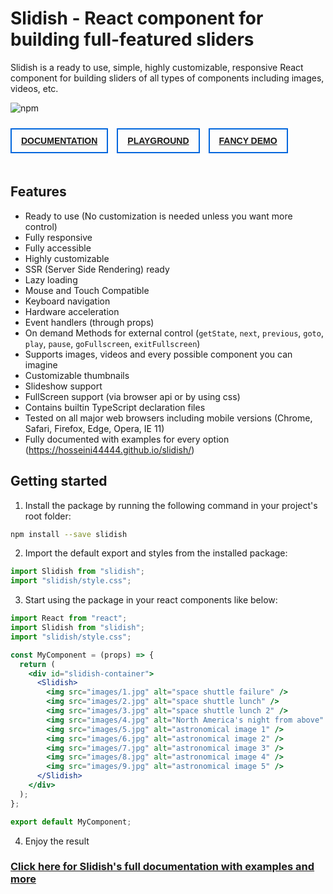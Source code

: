 # Slidish - React component for building full-featured sliders

Slidish is a ready to use, simple, highly customizable, responsive React component for building sliders of all types of
components including images, videos, etc.

![npm](https://img.shields.io/npm/v/hello-slider?style=for-the-badge)

<a href="https://hosseini44444.github.io/slidish/"
style="display: inline-block; padding: 10px 15px; border: 2px solid #06d; margin: 10px 10px 20px 0;
font-family: sans-serif; font-weight: bold;">DOCUMENTATION</a>
<a href="https://hosseini44444.github.io/slidish/#/Playground"
style="display: inline-block; padding: 10px 15px; border: 2px solid #06d; margin: 0 10px 20px 0;
font-family: sans-serif; font-weight: bold;">PLAYGROUND</a>
<a href="https://hosseini44444.github.io/slidish/#/Fancy%20Demo"
style="display: inline-block; padding: 10px 15px; margin: 0 10px 20px 0; border: 2px solid #06d; font-family: sans-serif; font-weight: bold;">
FANCY DEMO</a>

## Features

- Ready to use (No customization is needed unless you want more control)
- Fully responsive
- Fully accessible
- Highly customizable
- SSR (Server Side Rendering) ready
- Lazy loading
- Mouse and Touch Compatible
- Keyboard navigation
- Hardware acceleration
- Event handlers (through props)
- On demand Methods for external control (`getState`, `next`, `previous`, `goto`, `play`, `pause`, `goFullscreen`, `exitFullscreen`)
- Supports images, videos and every possible component you can imagine
- Customizable thumbnails
- Slideshow support
- FullScreen support (via browser api or by using css)
- Contains builtin TypeScript declaration files
- Tested on all major web browsers including mobile versions (Chrome, Safari, Firefox, Edge, Opera, IE 11)
- Fully documented with examples for every option (https://hosseini44444.github.io/slidish/)

## Getting started

1. Install the package by running the following command in your project's root folder:

```bash
npm install --save slidish
```

2. Import the default export and styles from the installed package:

```js static
import Slidish from "slidish";
import "slidish/style.css";
```

3. Start using the package in your react components like below:

```jsx static
import React from "react";
import Slidish from "slidish";
import "slidish/style.css";

const MyComponent = (props) => {
  return (
    <div id="slidish-container">
      <Slidish>
        <img src="images/1.jpg" alt="space shuttle failure" />
        <img src="images/2.jpg" alt="space shuttle lunch" />
        <img src="images/3.jpg" alt="space shuttle lunch 2" />
        <img src="images/4.jpg" alt="North America's night from above" />
        <img src="images/5.jpg" alt="astronomical image 1" />
        <img src="images/6.jpg" alt="astronomical image 2" />
        <img src="images/7.jpg" alt="astronomical image 3" />
        <img src="images/8.jpg" alt="astronomical image 4" />
        <img src="images/9.jpg" alt="astronomical image 5" />
      </Slidish>
    </div>
  );
};

export default MyComponent;
```

4. Enjoy the result

### [Click here for Slidish's full documentation with examples and more](https://hosseini44444.github.io/slidish/)
